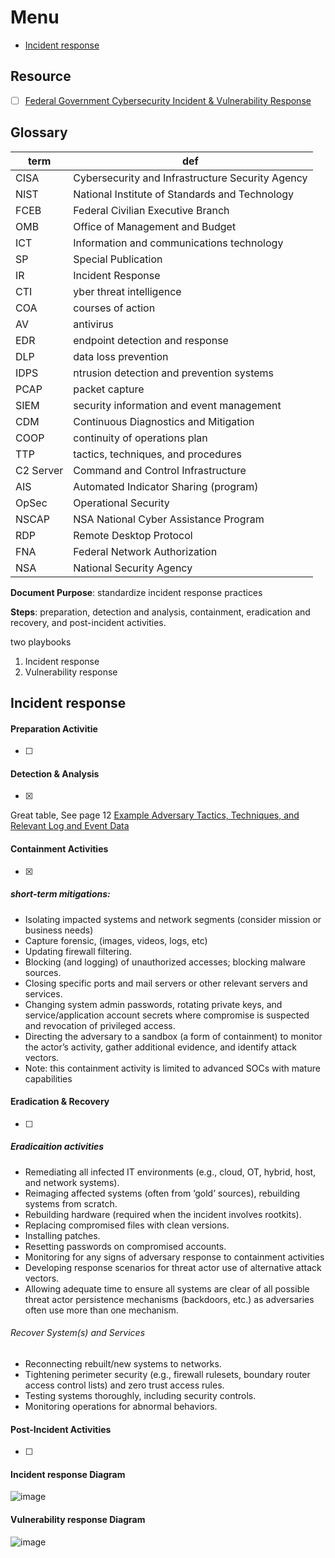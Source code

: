 # Menu 
- [Incident response](#incident-response)

## Resource
- [ ] [Federal Government Cybersecurity Incident & Vulnerability Response](https://www.cisa.gov/sites/default/files/2024-03/Federal_Government_Cybersecurity_Incident_and_Vulnerability_Response_Playbooks_508C.pdf)

## Glossary
|term|def|
|-|---|
| CISA |Cybersecurity and Infrastructure Security Agency|
| NIST | National Institute of Standards and Technology|
| FCEB |  Federal Civilian Executive Branch|
|OMB|Office of Management and Budget |
|ICT|Information and communications technology |
| SP | Special Publication|
| IR | Incident Response |
| CTI | yber threat intelligence |
| COA | courses of action |
| AV | antivirus |
| EDR |endpoint detection and response|
| DLP | data loss prevention|
| IDPS | ntrusion detection and prevention systems|
| PCAP | packet capture|
| SIEM | security information and event management |
| CDM | Continuous Diagnostics and Mitigation|
| COOP| continuity of operations plan|
| TTP| tactics, techniques, and procedures|
| C2 Server | Command and Control Infrastructure|
| AIS| Automated Indicator Sharing (program) |
|OpSec |Operational Security |
|NSCAP | NSA National Cyber Assistance Program |
|RDP| Remote Desktop Protocol | 
|FNA| Federal Network Authorization |
| NSA |National Security Agency|

__Document Purpose__: standardize incident response practices

__Steps__: preparation, detection and analysis, containment, eradication and recovery, and post-incident activities.

two playbooks
1. Incident response
2. Vulnerability response


## Incident response
####  Preparation Activitie
- [ ]

#### Detection & Analysis
- [x]
Great table, See page 12 [Example Adversary Tactics, Techniques, and Relevant Log and Event Data](https://www.cisa.gov/sites/default/files/2024-03/Federal_Government_Cybersecurity_Incident_and_Vulnerability_Response_Playbooks_508C.pdf)
#### Containment Activities
- [x]
##### short-term mitigations:
- Isolating impacted systems and network segments (consider mission or business needs)
- Capture forensic, (images, videos, logs, etc)
- Updating firewall filtering.
- Blocking (and logging) of unauthorized accesses; blocking malware sources.
- Closing specific ports and mail servers or other relevant servers and services.
- Changing system admin passwords, rotating private keys, and service/application account secrets where compromise is suspected and revocation of privileged access.
- Directing the adversary to a sandbox (a form of containment) to monitor the actor’s activity, gather additional evidence, and identify attack vectors.
- Note: this containment activity is limited to advanced SOCs with mature capabilities

#### Eradication & Recovery
- [ ]
##### Eradicaition activities
- Remediating all infected IT environments (e.g., cloud, OT, hybrid, host, and network systems).
- Reimaging affected systems (often from ‘gold’ sources), rebuilding systems from scratch.
- Rebuilding hardware (required when the incident involves rootkits).
- Replacing compromised files with clean versions.
- Installing patches.
- Resetting passwords on compromised accounts.
- Monitoring for any signs of adversary response to containment activities
- Developing response scenarios for threat actor use of alternative attack vectors.
- Allowing adequate time to ensure all systems are clear of all possible threat actor persistence mechanisms (backdoors, etc.) as adversaries often use more than one mechanism.

###### Recover System(s) and Services
- Reconnecting rebuilt/new systems to networks.
- Tightening perimeter security (e.g., firewall rulesets, boundary router access control lists) and zero trust access rules.
- Testing systems thoroughly, including security controls.
- Monitoring operations for abnormal behaviors.

#### Post-Incident Activities
- [ ]

#### Incident response Diagram
![image](https://github.com/user-attachments/assets/379dfe5d-c951-4619-9ea5-abb396618bec)

#### Vulnerability response Diagram
![image](https://github.com/user-attachments/assets/c54d42f4-a71f-41eb-b724-eeaff317c258)
